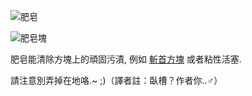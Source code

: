 ![肥皂](item:betterwithmods:material@50)

![肥皂塊](block:betterwithmods:aesthetic@10)

肥皂能清除方塊上的頑固污漬, 例如 [斬首方塊](../blocks/chopping_block.md) 或者粘性活塞.

請注意別弄掉在地咯.~ ;)（譯者註：臥槽？作者你..♂）